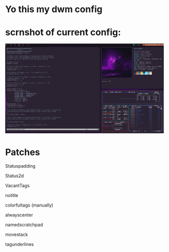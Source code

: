 # Yo this my dwm config 


# scrnshot of current config:
![image](https://github.com/0xSkrra/SoyDwm/blob/master/img/scrn.png?raw=true)

# Patches
Statuspadding


Status2d


VacantTags


notitle

colorfultags (manually)

alwayscenter


namedscratchpad


movestack


tagunderlines
